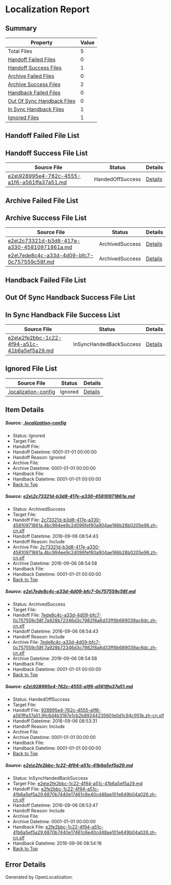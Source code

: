 # <a name='report-top'></a> Localization Report

## Summary
 Property | Value 
 -------- | ----- 
 Total Files | 5
[ Handoff Failed Files ](#handoff-failed-list)| 0
[ Handoff Success Files ](#handoff-success-list)| 1
[ Archive Failed Files ](#archive-failed-list)| 0
[ Archive Success Files ](#archive-success-list)| 2
[ Handback Failed Files ](#handback-failed-list)| 0
[ Out Of Sync Handback Files ](#outofsync-handback-success-list)| 0
[ In Sync Handback Files ](#insync-handback-success-list)| 1
[ Ignored Files ](#ignored-list)| 1

## <a name='handoff-failed-list'></a> Handoff Failed File List

## <a name='handoff-success-list'></a> Handoff Success File List
 Source File | Status | Details 
 ----------- | ------ | ------- 
 [e2e\928995e4-762c-4555-a1f6-a561ffa37a51.md](https://github.com/OpenLocalizationTestOrg/ol-test0/blob/31597b1d3d23a8c473d1aabcba20dd74b1a483c4/e2e/928995e4-762c-4555-a1f6-a561ffa37a51.md) | HandedOffSuccess | [Details](#f3104d15e52f3cea8a51868540365a54ade82f953)

## <a name='archive-failed-list'></a> Archive Failed File List

## <a name='archive-success-list'></a> Archive Success File List
 Source File | Status | Details 
 ----------- | ------ | ------- 
 [e2e\2c73321d-b3d8-417e-a330-45810971861a.md](https://github.com/OpenLocalizationTestOrg/ol-test0/blob/e8e0236346b44cae7c2115a6215a46fd6b366ed6/e2e/2c73321d-b3d8-417e-a330-45810971861a.md) | ArchivedSuccess | [Details](#cd6b53f99e978314e8bafa534f1cd7b09e36c3121)
 [e2e\7ede8c4c-a33d-4d09-bfc7-0c757559c58f.md](https://github.com/OpenLocalizationTestOrg/ol-test0/blob/e8e0236346b44cae7c2115a6215a46fd6b366ed6/e2e/7ede8c4c-a33d-4d09-bfc7-0c757559c58f.md) | ArchivedSuccess | [Details](#9142bdd135ecf5511fb815591c5e768d506a63492)

## <a name='handback-failed-list'></a> Handback Failed File List

## <a name='outofsync-handback-success-list'></a> Out Of Sync Handback Success File List

## <a name='insync-handback-success-list'></a> In Sync Handback File Success List
 Source File | Status | Details 
 ----------- | ------ | ------- 
 [e2e\e2fe2bbc-1c22-4f94-a51c-41b6a5ef5a29.md](https://github.com/OpenLocalizationTestOrg/ol-test0/blob/40445b94136970272dfdcf2454d184d0e382d627/e2e/e2fe2bbc-1c22-4f94-a51c-41b6a5ef5a29.md) | InSyncHandedBackSuccess | [Details](#f45d16865568dc0a6607c101389bc3f97e3407a34)

## <a name='ignored-list'></a> Ignored File List
 Source File | Status | Details 
 ----------- | ------ | ------- 
 [.localization-config](https://github.com/OpenLocalizationTestOrg/ol-test0/blob/e8e0236346b44cae7c2115a6215a46fd6b366ed6/.localization-config) | Ignored | [Details](#3d4f252ac210baf56311d7e97dcc2db10974dbd20)

## Item Details
##### <a name='3d4f252ac210baf56311d7e97dcc2db10974dbd20'></a> Source: [.localization-config](https://github.com/OpenLocalizationTestOrg/ol-test0/blob/e8e0236346b44cae7c2115a6215a46fd6b366ed6/.localization-config)
* Status: Ignored
* Target File: 
* Handoff File: 
* Handoff Datetime: 0001-01-01 00:00:00
* Handoff Reason: Ignored
* Archive File: 
* Archive Datetime: 0001-01-01 00:00:00
* Handback File: 
* Handback Datetime: 0001-01-01 00:00:00
* [Back to Top](#report-top)

##### <a name='cd6b53f99e978314e8bafa534f1cd7b09e36c3121'></a> Source: [e2e\2c73321d-b3d8-417e-a330-45810971861a.md](https://github.com/OpenLocalizationTestOrg/ol-test0/blob/e8e0236346b44cae7c2115a6215a46fd6b366ed6/e2e/2c73321d-b3d8-417e-a330-45810971861a.md)
* Status: ArchivedSuccess
* Target File: 
* Handoff File: [2c73321d-b3d8-417e-a330-45810971861a.4bc994ee9c2d096fef80a904ae166b28b0205e96.zh-cn.xlf](https://github.com/OpenLocalizationTestOrg/ol-test0-handoff/blob/4abf08328e4587e729237cfe0926a4d1322c8159/ol-handoff/OpenLocalizationTestOrg/ol-test0-zhcn/ci/ht/2c73321d-b3d8-417e-a330-45810971861a.4bc994ee9c2d096fef80a904ae166b28b0205e96.zh-cn.xlf)
* Handoff Datetime: 2016-09-06 08:54:43
* Handoff Reason: Include
* Archive File: [2c73321d-b3d8-417e-a330-45810971861a.4bc994ee9c2d096fef80a904ae166b28b0205e96.zh-cn.xlf](https://github.com/OpenLocalizationTestOrg/ol-test0-handoff/blob/ce95eadd5837ebae33f0e305490c016c235deb50/ol-archive/OpenLocalizationTestOrg/ol-test0-zhcn/ci/ht/2c73321d-b3d8-417e-a330-45810971861a.4bc994ee9c2d096fef80a904ae166b28b0205e96.zh-cn.xlf)
* Archive Datetime: 2016-09-06 08:54:58
* Handback File: 
* Handback Datetime: 0001-01-01 00:00:00
* [Back to Top](#report-top)

##### <a name='9142bdd135ecf5511fb815591c5e768d506a63492'></a> Source: [e2e\7ede8c4c-a33d-4d09-bfc7-0c757559c58f.md](https://github.com/OpenLocalizationTestOrg/ol-test0/blob/e8e0236346b44cae7c2115a6215a46fd6b366ed6/e2e/7ede8c4c-a33d-4d09-bfc7-0c757559c58f.md)
* Status: ArchivedSuccess
* Target File: 
* Handoff File: [7ede8c4c-a33d-4d09-bfc7-0c757559c58f.7a928b72346d3c7982f8a6d33ff6b689039ac6dc.zh-cn.xlf](https://github.com/OpenLocalizationTestOrg/ol-test0-handoff/blob/4abf08328e4587e729237cfe0926a4d1322c8159/ol-handoff/OpenLocalizationTestOrg/ol-test0-zhcn/ci/ht/7ede8c4c-a33d-4d09-bfc7-0c757559c58f.7a928b72346d3c7982f8a6d33ff6b689039ac6dc.zh-cn.xlf)
* Handoff Datetime: 2016-09-06 08:54:43
* Handoff Reason: Include
* Archive File: [7ede8c4c-a33d-4d09-bfc7-0c757559c58f.7a928b72346d3c7982f8a6d33ff6b689039ac6dc.zh-cn.xlf](https://github.com/OpenLocalizationTestOrg/ol-test0-handoff/blob/ce95eadd5837ebae33f0e305490c016c235deb50/ol-archive/OpenLocalizationTestOrg/ol-test0-zhcn/ci/ht/7ede8c4c-a33d-4d09-bfc7-0c757559c58f.7a928b72346d3c7982f8a6d33ff6b689039ac6dc.zh-cn.xlf)
* Archive Datetime: 2016-09-06 08:54:58
* Handback File: 
* Handback Datetime: 0001-01-01 00:00:00
* [Back to Top](#report-top)

##### <a name='f3104d15e52f3cea8a51868540365a54ade82f953'></a> Source: [e2e\928995e4-762c-4555-a1f6-a561ffa37a51.md](https://github.com/OpenLocalizationTestOrg/ol-test0/blob/31597b1d3d23a8c473d1aabcba20dd74b1a483c4/e2e/928995e4-762c-4555-a1f6-a561ffa37a51.md)
* Status: HandedOffSuccess
* Target File: 
* Handoff File: [928995e4-762c-4555-a1f6-a561ffa37a51.9fc6d4b3187e1cb2b89244235601e0d1c94c951b.zh-cn.xlf](https://github.com/OpenLocalizationTestOrg/ol-test0-handoff/blob/7c179306f2f799df725e16f7ad9bfb5d87cf244c/ol-handoff/OpenLocalizationTestOrg/ol-test0-zhcn/ci/ht/928995e4-762c-4555-a1f6-a561ffa37a51.9fc6d4b3187e1cb2b89244235601e0d1c94c951b.zh-cn.xlf)
* Handoff Datetime: 2016-09-06 08:53:31
* Handoff Reason: Include
* Archive File: 
* Archive Datetime: 0001-01-01 00:00:00
* Handback File: 
* Handback Datetime: 0001-01-01 00:00:00
* [Back to Top](#report-top)

##### <a name='f45d16865568dc0a6607c101389bc3f97e3407a34'></a> Source: [e2e\e2fe2bbc-1c22-4f94-a51c-41b6a5ef5a29.md](https://github.com/OpenLocalizationTestOrg/ol-test0/blob/40445b94136970272dfdcf2454d184d0e382d627/e2e/e2fe2bbc-1c22-4f94-a51c-41b6a5ef5a29.md)
* Status: InSyncHandedBackSuccess
* Target File: [e2e\e2fe2bbc-1c22-4f94-a51c-41b6a5ef5a29.md](https://github.com/OpenLocalizationTestOrg/ol-test0-zhcn/blob/1724ce42e088674c7b2a697f5d2b49659f6895ea/e2e/e2fe2bbc-1c22-4f94-a51c-41b6a5ef5a29.md)
* Handoff File: [e2fe2bbc-1c22-4f94-a51c-41b6a5ef5a29.6870b7440e17461c6e40cd48ae101e649b04a026.zh-cn.xlf](https://github.com/OpenLocalizationTestOrg/ol-test0-handoff/blob/b0ee55842ba2cd77a81c6a9ee724431c2a65e334/ol-handoff/OpenLocalizationTestOrg/ol-test0-zhcn/ci/ht/e2fe2bbc-1c22-4f94-a51c-41b6a5ef5a29.6870b7440e17461c6e40cd48ae101e649b04a026.zh-cn.xlf)
* Handoff Datetime: 2016-09-06 08:53:47
* Handoff Reason: Include
* Archive File: 
* Archive Datetime: 0001-01-01 00:00:00
* Handback File: [e2fe2bbc-1c22-4f94-a51c-41b6a5ef5a29.6870b7440e17461c6e40cd48ae101e649b04a026.zh-cn.xlf](https://github.com/OpenLocalizationTestOrg/ol-test0-handback/blob/7afff1a711ccd21d2ae2652338853a5dc3d01efe/ol-handback/OpenLocalizationTestOrg/ol-test0-zhcn/ci/ht/e2fe2bbc-1c22-4f94-a51c-41b6a5ef5a29.6870b7440e17461c6e40cd48ae101e649b04a026.zh-cn.xlf)
* Handback Datetime: 2016-09-06 08:54:16
* [Back to Top](#report-top)


## Error Details

Generated by OpenLocalization.
